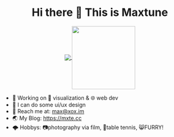 <h1 align="center">
  Hi there 👋 This is Maxtune
</h1>

<p align="center">
  <a href="https://github.com/anuraghazra/github-readme-stats">
    <img
      align="center"
      src="https://github-readme-stats.vercel.app/api/top-langs/?username=maxtunelee&layout=compact&theme=swift&count_private=true&show"
    />
  </a>
  <a href="https://github.com/anuraghazra/github-readme-stats">
    <img
      align="center"
      height="165"
      src="https://github-readme-stats.vercel.app/api?username=maxtunelee&show_icons=true&custom_title=Github%20Status&hide=issues&theme=swift&count_private=true"
    />
  </a>
</p>



- 🔭 Working on 👀 visualization & 🌐 web dev
- 💼️ I can do some ui/ux design
- 📮️ Reach me at: max@xox.im
- 🌏️ My Blog: https://mxte.cc
- 🌩️ Hobbys: 📷️photography via film, 🏓️table tennis, 😸️FURRY!

<!--
**MaxtuneLee/MaxtuneLee** is a ✨ _special_ ✨ repository because its `README.md` (this file) appears on your GitHub profile.

Here are some ideas to get you started:

- 🔭 I’m currently working on ...
- 🌱 I’m currently learning ...
- 👯 I’m looking to collaborate on ...
- 🤔 I’m looking for help with ...
- 💬 Ask me about ...
- 📫 How to reach me: ...
- 😄 Pronouns: ...
- ⚡ Fun fact: ...
-->
